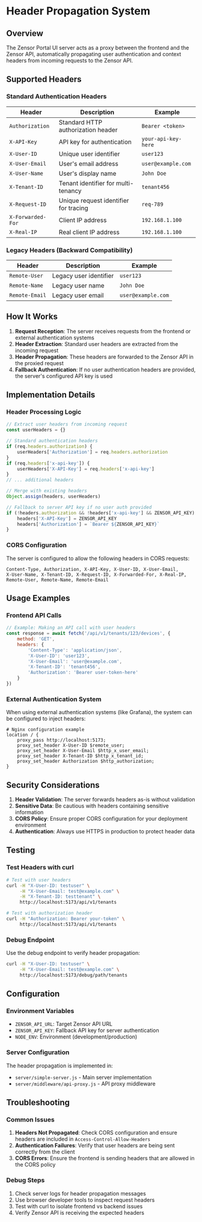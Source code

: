 # Header Propagation System

## Overview

The Zensor Portal UI server acts as a proxy between the frontend and the Zensor API, automatically propagating user authentication and context headers from incoming requests to the Zensor API.

## Supported Headers

### Standard Authentication Headers

| Header            | Description                           | Example             |
| ----------------- | ------------------------------------- | ------------------- |
| `Authorization`   | Standard HTTP authorization header    | `Bearer <token>`    |
| `X-API-Key`       | API key for authentication            | `your-api-key-here` |
| `X-User-ID`       | Unique user identifier                | `user123`           |
| `X-User-Email`    | User's email address                  | `user@example.com`  |
| `X-User-Name`     | User's display name                   | `John Doe`          |
| `X-Tenant-ID`     | Tenant identifier for multi-tenancy   | `tenant456`         |
| `X-Request-ID`    | Unique request identifier for tracing | `req-789`           |
| `X-Forwarded-For` | Client IP address                     | `192.168.1.100`     |
| `X-Real-IP`       | Real client IP address                | `192.168.1.100`     |

### Legacy Headers (Backward Compatibility)

| Header         | Description            | Example            |
| -------------- | ---------------------- | ------------------ |
| `Remote-User`  | Legacy user identifier | `user123`          |
| `Remote-Name`  | Legacy user name       | `John Doe`         |
| `Remote-Email` | Legacy user email      | `user@example.com` |

## How It Works

1. **Request Reception**: The server receives requests from the frontend or external authentication systems
2. **Header Extraction**: Standard user headers are extracted from the incoming request
3. **Header Propagation**: These headers are forwarded to the Zensor API in the proxied request
4. **Fallback Authentication**: If no user authentication headers are provided, the server's configured API key is used

## Implementation Details

### Header Processing Logic

```javascript
// Extract user headers from incoming request
const userHeaders = {}

// Standard authentication headers
if (req.headers.authorization) {
    userHeaders['Authorization'] = req.headers.authorization
}
if (req.headers['x-api-key']) {
    userHeaders['X-API-Key'] = req.headers['x-api-key']
}
// ... additional headers

// Merge with existing headers
Object.assign(headers, userHeaders)

// Fallback to server API key if no user auth provided
if (!headers.authorization && !headers['x-api-key'] && ZENSOR_API_KEY) {
    headers['X-API-Key'] = ZENSOR_API_KEY
    headers['Authorization'] = `Bearer ${ZENSOR_API_KEY}`
}
```

### CORS Configuration

The server is configured to allow the following headers in CORS requests:

```
Content-Type, Authorization, X-API-Key, X-User-ID, X-User-Email, 
X-User-Name, X-Tenant-ID, X-Request-ID, X-Forwarded-For, X-Real-IP, 
Remote-User, Remote-Name, Remote-Email
```

## Usage Examples

### Frontend API Calls

```javascript
// Example: Making an API call with user headers
const response = await fetch('/api/v1/tenants/123/devices', {
    method: 'GET',
    headers: {
        'Content-Type': 'application/json',
        'X-User-ID': 'user123',
        'X-User-Email': 'user@example.com',
        'X-Tenant-ID': 'tenant456',
        'Authorization': 'Bearer user-token-here'
    }
})
```

### External Authentication System

When using external authentication systems (like Grafana), the system can be configured to inject headers:

```nginx
# Nginx configuration example
location / {
    proxy_pass http://localhost:5173;
    proxy_set_header X-User-ID $remote_user;
    proxy_set_header X-User-Email $http_x_user_email;
    proxy_set_header X-Tenant-ID $http_x_tenant_id;
    proxy_set_header Authorization $http_authorization;
}
```

## Security Considerations

1. **Header Validation**: The server forwards headers as-is without validation
2. **Sensitive Data**: Be cautious with headers containing sensitive information
3. **CORS Policy**: Ensure proper CORS configuration for your deployment environment
4. **Authentication**: Always use HTTPS in production to protect header data

## Testing

### Test Headers with curl

```bash
# Test with user headers
curl -H "X-User-ID: testuser" \
     -H "X-User-Email: test@example.com" \
     -H "X-Tenant-ID: testtenant" \
     http://localhost:5173/api/v1/tenants

# Test with authorization header
curl -H "Authorization: Bearer your-token" \
     http://localhost:5173/api/v1/tenants
```

### Debug Endpoint

Use the debug endpoint to verify header propagation:

```bash
curl -H "X-User-ID: testuser" \
     -H "X-User-Email: test@example.com" \
     http://localhost:5173/debug/path/tenants
```

## Configuration

### Environment Variables

- `ZENSOR_API_URL`: Target Zensor API URL
- `ZENSOR_API_KEY`: Fallback API key for server authentication
- `NODE_ENV`: Environment (development/production)

### Server Configuration

The header propagation is implemented in:
- `server/simple-server.js` - Main server implementation
- `server/middleware/api-proxy.js` - API proxy middleware

## Troubleshooting

### Common Issues

1. **Headers Not Propagated**: Check CORS configuration and ensure headers are included in `Access-Control-Allow-Headers`
2. **Authentication Failures**: Verify that user headers are being sent correctly from the client
3. **CORS Errors**: Ensure the frontend is sending headers that are allowed in the CORS policy

### Debug Steps

1. Check server logs for header propagation messages
2. Use browser developer tools to inspect request headers
3. Test with curl to isolate frontend vs backend issues
4. Verify Zensor API is receiving the expected headers 